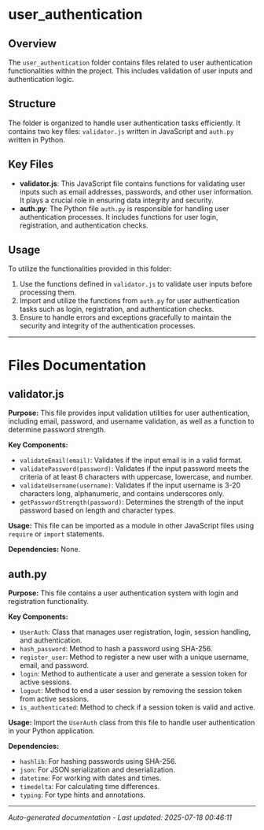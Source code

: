 # user_authentication

## Overview
The `user_authentication` folder contains files related to user authentication functionalities within the project. This includes validation of user inputs and authentication logic.

## Structure
The folder is organized to handle user authentication tasks efficiently. It contains two key files: `validator.js` written in JavaScript and `auth.py` written in Python.

## Key Files
- **validator.js**: This JavaScript file contains functions for validating user inputs such as email addresses, passwords, and other user information. It plays a crucial role in ensuring data integrity and security.
- **auth.py**: The Python file `auth.py` is responsible for handling user authentication processes. It includes functions for user login, registration, and authentication checks.

## Usage
To utilize the functionalities provided in this folder:
1. Use the functions defined in `validator.js` to validate user inputs before processing them.
2. Import and utilize the functions from `auth.py` for user authentication tasks such as login, registration, and authentication checks.
3. Ensure to handle errors and exceptions gracefully to maintain the security and integrity of the authentication processes.

---

# Files Documentation

## validator.js

**Purpose:** This file provides input validation utilities for user authentication, including email, password, and username validation, as well as a function to determine password strength.

**Key Components:**
- `validateEmail(email)`: Validates if the input email is in a valid format.
- `validatePassword(password)`: Validates if the input password meets the criteria of at least 8 characters with uppercase, lowercase, and number.
- `validateUsername(username)`: Validates if the input username is 3-20 characters long, alphanumeric, and contains underscores only.
- `getPasswordStrength(password)`: Determines the strength of the input password based on length and character types.

**Usage:** This file can be imported as a module in other JavaScript files using `require` or `import` statements.

**Dependencies:** None.

## auth.py

**Purpose:** This file contains a user authentication system with login and registration functionality.

**Key Components:**
- `UserAuth`: Class that manages user registration, login, session handling, and authentication.
- `hash_password`: Method to hash a password using SHA-256.
- `register_user`: Method to register a new user with a unique username, email, and password.
- `login`: Method to authenticate a user and generate a session token for active sessions.
- `logout`: Method to end a user session by removing the session token from active sessions.
- `is_authenticated`: Method to check if a session token is valid and active.

**Usage:** Import the `UserAuth` class from this file to handle user authentication in your Python application.

**Dependencies:**
- `hashlib`: For hashing passwords using SHA-256.
- `json`: For JSON serialization and deserialization.
- `datetime`: For working with dates and times.
- `timedelta`: For calculating time differences.
- `typing`: For type hints and annotations.

---
*Auto-generated documentation - Last updated: 2025-07-18 00:46:11*
